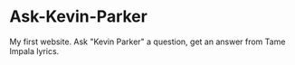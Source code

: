 # Ask-Kevin-Parker
My first website. Ask "Kevin Parker" a question, get an answer from Tame Impala lyrics.
